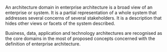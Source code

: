 An architecture domain in enterprise architecture is a broad view of an enterprise or system. 
It is a partial representation of a whole system that addresses several concerns of several stakeholders.
It is a description that hides other views or facets of the system described. 

Business, data, application and technology architectures are recognised as the core domains in the most of proposed concepts concerned with the definition of enterprise architecture.
